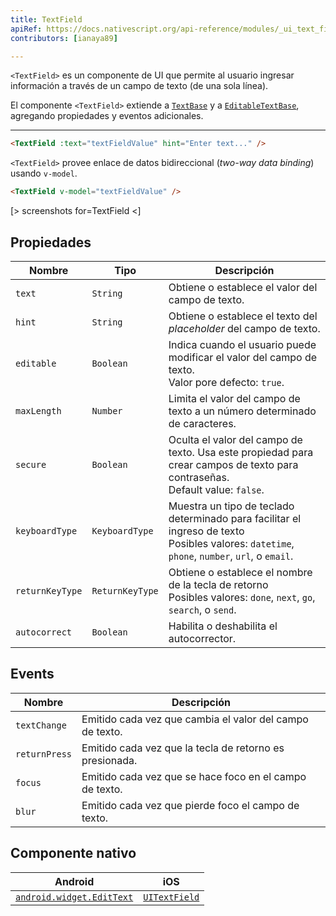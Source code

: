 ```yaml
---
title: TextField
apiRef: https://docs.nativescript.org/api-reference/modules/_ui_text_field_
contributors: [ianaya89]

---
```


`<TextField>` es un componente de UI que permite al usuario ingresar información a través de un campo de texto (de una sola línea).

El componente `<TextField>` extiende a [`TextBase`](https://docs.nativescript.org/api-reference/classes/_ui_text_base_.textbase) y a [`EditableTextBase`](https://docs.nativescript.org/api-reference/classes/_ui_editor_text_base_.editabletextbase), agregando propiedades y eventos adicionales.

---

```html
<TextField :text="textFieldValue" hint="Enter text..." />
```

`<TextField>` provee enlace de datos bidireccional (*two-way data binding*) usando `v-model`.

```html
<TextField v-model="textFieldValue" />
```

[> screenshots for=TextField <]

## Propiedades

| Nombre | Tipo | Descripción |
|------|------|-------------|
| `text` | `String` | Obtiene o establece el valor del campo de texto.
| `hint` | `String` | Obtiene o establece el texto del *placeholder* del campo de texto.
| `editable` | `Boolean` | Indica cuando el usuario puede modificar el valor del campo de texto.<br>Valor pore defecto: `true`.
| `maxLength` | `Number` | Limita el valor del campo de texto a un número determinado de caracteres.
| `secure` | `Boolean` | Oculta el valor del campo de texto. Usa este propiedad para crear campos de texto para contraseñas.<br/>Default value: `false`.
| `keyboardType` | `KeyboardType` | Muestra un tipo de teclado determinado para facilitar el ingreso de texto<br/>Posibles valores: `datetime`, `phone`, `number`, `url`, o `email`.
| `returnKeyType` | `ReturnKeyType` | Obtiene o establece el nombre de la tecla de retorno<br/>Posibles valores: `done`, `next`, `go`, `search`, o `send`.
| `autocorrect` | `Boolean` | Habilita o deshabilita el autocorrector.

## Events

| Nombre | Descripción |
|------|-------------|
| `textChange` | Emitido cada vez que cambia el valor del campo de texto.
| `returnPress` | Emitido cada vez que la tecla de retorno es presionada.
| `focus` | Emitido cada vez que se hace foco en el campo de texto.
| `blur` | Emitido cada vez que pierde foco el campo de texto.

## Componente nativo

| Android | iOS |
|---------|-----|
| [`android.widget.EditText`](https://developer.android.com/reference/android/widget/EditText.html) | [`UITextField`](https://developer.apple.com/documentation/uikit/uitextfield)
